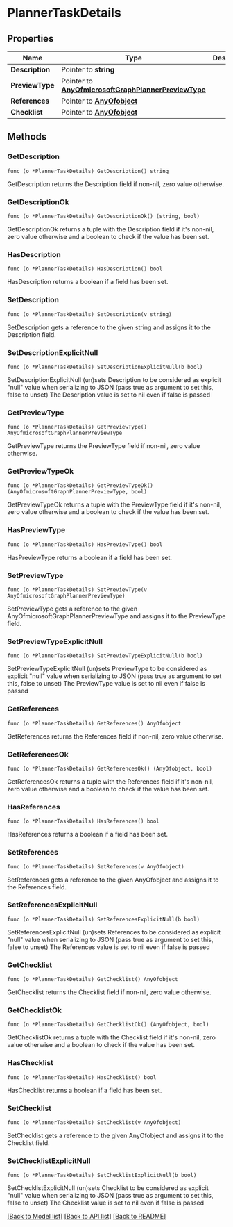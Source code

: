 # PlannerTaskDetails

## Properties

Name | Type | Description | Notes
------------ | ------------- | ------------- | -------------
**Description** | Pointer to **string** |  | [optional] 
**PreviewType** | Pointer to [**AnyOfmicrosoftGraphPlannerPreviewType**](anyOf&lt;microsoft.graph.plannerPreviewType&gt;.md) |  | [optional] 
**References** | Pointer to [**AnyOfobject**](anyOf&lt;object&gt;.md) |  | [optional] 
**Checklist** | Pointer to [**AnyOfobject**](anyOf&lt;object&gt;.md) |  | [optional] 

## Methods

### GetDescription

`func (o *PlannerTaskDetails) GetDescription() string`

GetDescription returns the Description field if non-nil, zero value otherwise.

### GetDescriptionOk

`func (o *PlannerTaskDetails) GetDescriptionOk() (string, bool)`

GetDescriptionOk returns a tuple with the Description field if it's non-nil, zero value otherwise
and a boolean to check if the value has been set.

### HasDescription

`func (o *PlannerTaskDetails) HasDescription() bool`

HasDescription returns a boolean if a field has been set.

### SetDescription

`func (o *PlannerTaskDetails) SetDescription(v string)`

SetDescription gets a reference to the given string and assigns it to the Description field.

### SetDescriptionExplicitNull

`func (o *PlannerTaskDetails) SetDescriptionExplicitNull(b bool)`

SetDescriptionExplicitNull (un)sets Description to be considered as explicit "null" value
when serializing to JSON (pass true as argument to set this, false to unset)
The Description value is set to nil even if false is passed
### GetPreviewType

`func (o *PlannerTaskDetails) GetPreviewType() AnyOfmicrosoftGraphPlannerPreviewType`

GetPreviewType returns the PreviewType field if non-nil, zero value otherwise.

### GetPreviewTypeOk

`func (o *PlannerTaskDetails) GetPreviewTypeOk() (AnyOfmicrosoftGraphPlannerPreviewType, bool)`

GetPreviewTypeOk returns a tuple with the PreviewType field if it's non-nil, zero value otherwise
and a boolean to check if the value has been set.

### HasPreviewType

`func (o *PlannerTaskDetails) HasPreviewType() bool`

HasPreviewType returns a boolean if a field has been set.

### SetPreviewType

`func (o *PlannerTaskDetails) SetPreviewType(v AnyOfmicrosoftGraphPlannerPreviewType)`

SetPreviewType gets a reference to the given AnyOfmicrosoftGraphPlannerPreviewType and assigns it to the PreviewType field.

### SetPreviewTypeExplicitNull

`func (o *PlannerTaskDetails) SetPreviewTypeExplicitNull(b bool)`

SetPreviewTypeExplicitNull (un)sets PreviewType to be considered as explicit "null" value
when serializing to JSON (pass true as argument to set this, false to unset)
The PreviewType value is set to nil even if false is passed
### GetReferences

`func (o *PlannerTaskDetails) GetReferences() AnyOfobject`

GetReferences returns the References field if non-nil, zero value otherwise.

### GetReferencesOk

`func (o *PlannerTaskDetails) GetReferencesOk() (AnyOfobject, bool)`

GetReferencesOk returns a tuple with the References field if it's non-nil, zero value otherwise
and a boolean to check if the value has been set.

### HasReferences

`func (o *PlannerTaskDetails) HasReferences() bool`

HasReferences returns a boolean if a field has been set.

### SetReferences

`func (o *PlannerTaskDetails) SetReferences(v AnyOfobject)`

SetReferences gets a reference to the given AnyOfobject and assigns it to the References field.

### SetReferencesExplicitNull

`func (o *PlannerTaskDetails) SetReferencesExplicitNull(b bool)`

SetReferencesExplicitNull (un)sets References to be considered as explicit "null" value
when serializing to JSON (pass true as argument to set this, false to unset)
The References value is set to nil even if false is passed
### GetChecklist

`func (o *PlannerTaskDetails) GetChecklist() AnyOfobject`

GetChecklist returns the Checklist field if non-nil, zero value otherwise.

### GetChecklistOk

`func (o *PlannerTaskDetails) GetChecklistOk() (AnyOfobject, bool)`

GetChecklistOk returns a tuple with the Checklist field if it's non-nil, zero value otherwise
and a boolean to check if the value has been set.

### HasChecklist

`func (o *PlannerTaskDetails) HasChecklist() bool`

HasChecklist returns a boolean if a field has been set.

### SetChecklist

`func (o *PlannerTaskDetails) SetChecklist(v AnyOfobject)`

SetChecklist gets a reference to the given AnyOfobject and assigns it to the Checklist field.

### SetChecklistExplicitNull

`func (o *PlannerTaskDetails) SetChecklistExplicitNull(b bool)`

SetChecklistExplicitNull (un)sets Checklist to be considered as explicit "null" value
when serializing to JSON (pass true as argument to set this, false to unset)
The Checklist value is set to nil even if false is passed

[[Back to Model list]](../README.md#documentation-for-models) [[Back to API list]](../README.md#documentation-for-api-endpoints) [[Back to README]](../README.md)



